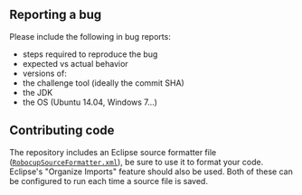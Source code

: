 ## Reporting a bug

Please include the following in bug reports:

- steps required to reproduce the bug
- expected vs actual behavior
- versions of:
 - the challenge tool (ideally the commit SHA)
 - the JDK
 - the OS (Ubuntu 14.04, Windows 7...)

## Contributing code

The repository includes an Eclipse source formatter file ([`RobocupSourceFormatter.xml`](https://github.com/klausdorer/magmaChallenge/blob/dev/RobocupSourceFormatter.xml)), be sure to use it to format your code. Eclipse's "Organize Imports" feature should also be used. Both of these can be configured to run each time a source file is saved.
